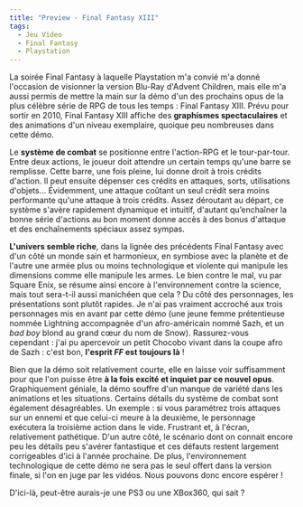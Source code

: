 ```yaml
---
title: "Preview - Final Fantasy XIII"
tags:
  - Jeu Video
  - Final Fantasy
  - Playstation
---
```


La soirée Final Fantasy à laquelle Playstation m'a convié m'a donné l'occasion de visionner la version Blu-Ray d'Advent Children, mais elle m'a aussi permis de mettre la main sur la démo d'un des prochains opus de la plus célèbre série de RPG de tous les temps&nbsp;: Final Fantasy XIII. Prévu pour sortir en 2010, Final Fantasy XIII affiche des **graphismes spectaculaires** et des animations d'un niveau exemplaire, quoique peu nombreuses dans cette démo.

<!-- more -->

Le **système de combat** se positionne entre l'action-RPG et le tour-par-tour. Entre deux actions, le joueur doit attendre un certain temps qu'une barre se remplisse. Cette barre, une fois pleine, lui donne droit à trois crédits d'action. Il peut ensuite dépenser ces crédits en attaques, sorts, utilisations d'objets… Évidemment, une attaque coûtant un seul crédit sera moins performante qu'une attaque à trois crédits. Assez déroutant au départ, ce système s'avère rapidement dynamique et intuitif, d'autant qu’enchaîner la bonne série d'actions au bon moment donne accès à des bonus d'attaque et des enchaînements spéciaux assez sympas.

**L'univers semble riche**, dans la lignée des précédents Final Fantasy avec d'un côté un monde sain et harmonieux, en symbiose avec la planète et de l'autre une armée plus ou moins technologique et violente qui manipule les dimensions comme elle manipule les armes. Le bien contre le mal, vu par Square Enix, se résume ainsi encore à l'environnement contre la science, mais tout sera-t-il aussi manichéen que cela&nbsp;?
Du côté des personnages, les présentations sont plutôt rapides. Je n'ai pas vraiment accroché aux trois personnages mis en avant par cette démo (une jeune femme prétentieuse nommée Lightning accompagnée d'un afro-américain nommé Sazh, et un _bad boy_ blond au grand cœur du nom de Snow). Rassurez-vous cependant&nbsp;: j'ai pu apercevoir un petit Chocobo vivant dans la coupe afro de Sazh&nbsp;: c'est bon, **l'esprit _FF_ est toujours là**&nbsp;!

Bien que la démo soit relativement courte, elle en laisse voir suffisamment pour que l'on puisse être **à la fois excité et inquiet par ce nouvel opus**. Graphiquement géniale, la démo souffre d'un manque de variété dans les animations et les situations. Certains détails du système de combat sont également désagréables. Un exemple&nbsp;: si vous paramétrez trois attaques sur un ennemi et que celui-ci meure à la deuxième, le personnage exécutera la troisième action dans le vide. Frustrant et, à l'écran, relativement pathétique. D'un autre côté, le scénario dont on connait encore peu les détails peu s'avérer fantastique et ces défauts restent largement corrigeables d'ici à l'année prochaine. De plus, l'environnement technologique de cette démo ne sera pas le seul offert dans la version finale, si l'on en juge par les vidéos. Nous pouvons donc encore espérer&nbsp;!

D'ici-là, peut-être aurais-je une PS3 ou une XBox360, qui sait&nbsp;?